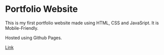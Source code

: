 
# Portfolio Website 

This is my first portfolio website made using HTML, CSS and JavaSript. It is Mobile-Friendly.

Hosted using Github Pages.

[Link](https://deriljose.github.io/)


